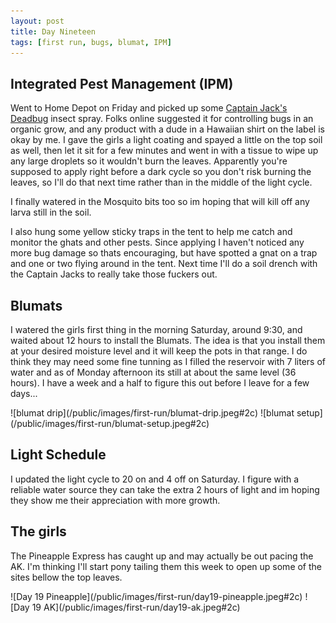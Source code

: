 ```yaml
---
layout: post
title: Day Nineteen
tags: [first run, bugs, blumat, IPM]
---
```


## Integrated Pest Management (IPM)

Went to Home Depot on Friday and picked up some [Captain Jack's Deadbug](https://www.homedepot.com/p/Bonide-32-oz-Captain-Jack-s-Deadbug-Brew-Ready-To-Use-2506/203564356) insect spray. Folks online suggested it for controlling bugs in an organic grow, and any product with a dude in a Hawaiian shirt on the label is okay by me. I gave the girls a light coating and spayed a little on the top soil as well, then let it sit for a few minutes and went in with a tissue to wipe up any large droplets so it wouldn't burn the leaves. Apparently you're supposed to apply right before a dark cycle so you don't risk burning the leaves, so I'll do that next time rather than in the middle of the light cycle.  

I finally watered in the Mosquito bits too so im hoping that will kill off any larva still in the soil.  

I also hung some yellow sticky traps in the tent to help me catch and monitor the ghats and other pests.
Since applying I haven't noticed any more bug damage so thats encouraging, but have spotted a gnat on a trap and one or two flying around in the tent. Next time I'll do a soil drench with the Captain Jacks to really take those fuckers out.

## Blumats

I watered the girls first thing in the morning Saturday, around 9:30, and waited about 12 hours to install the Blumats. The idea is that you install them at your desired moisture level and it will keep the pots in that range. I do think they may need some fine tunning as I filled the reservoir with 7 liters of water and as of Monday afternoon its still at about the same level (36 hours). I have a week and a half to figure this out before I leave for a few days...

<span class="pic-row">
![blumat drip](/public/images/first-run/blumat-drip.jpeg#2c)
![blumat setup](/public/images/first-run/blumat-setup.jpeg#2c)
</span>

## Light Schedule

I updated the light cycle to 20 on and 4 off on Saturday. I figure with a reliable water source they can take the extra 2 hours of light and im hoping they show me their appreciation with more growth.

## The girls

The Pineapple Express has caught up and may actually be out pacing the AK. I'm thinking I'll start pony tailing them this week to open up some of the sites bellow the top leaves.

<span class="pic-row">
![Day 19  Pineapple](/public/images/first-run/day19-pineapple.jpeg#2c)
![Day 19 AK](/public/images/first-run/day19-ak.jpeg#2c)
</span>
